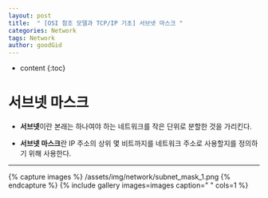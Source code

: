 ```yaml
---
layout: post
title:  " [OSI 참조 모델과 TCP/IP 기초] 서브넷 마스크 "
categories: Network
tags: Network
author: goodGid
---
```

* content
{:toc}


# 서브넷 마스크

* <b>서브넷</b>이란 본래는 하나여야 하는 네트워크를 작은 단위로 분할한 것을 가리킨다.

* <b>서브넷 마스크</b>란 IP 주소의 상위 몇 비트까지를 네트워크 주소로 사용할지를 정의하기 위해 사용한다.

---

{% capture images %}
    /assets/img/network/subnet_mask_1.png
{% endcapture %}
{% include gallery images=images caption=" " cols=1 %}

